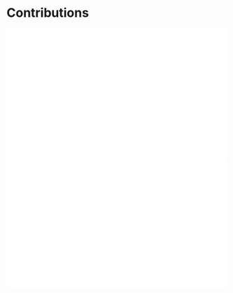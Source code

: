 # Contributions

![](https://raw.githubusercontent.com/Michael-Durcholz/my-github-stats/master/generated/overview.svg#gh-dark-mode-only)
![](https://raw.githubusercontent.com/Michael-Durcholz/my-github-stats/master/generated/languages.svg#gh-dark-mode-only)

<!--
**Michael-Durcholz/Michael-Durcholz** is a ✨ _special_ ✨ repository because its `README.md` (this file) appears on your GitHub profile.

Here are some ideas to get you started:

- 🔭 I’m currently working on ...
- 🌱 I’m currently learning ...
- 👯 I’m looking to collaborate on ...
- 🤔 I’m looking for help with ...
- 💬 Ask me about ...
- 📫 How to reach me: ...
- 😄 Pronouns: ...
- ⚡ Fun fact: ...
-->
